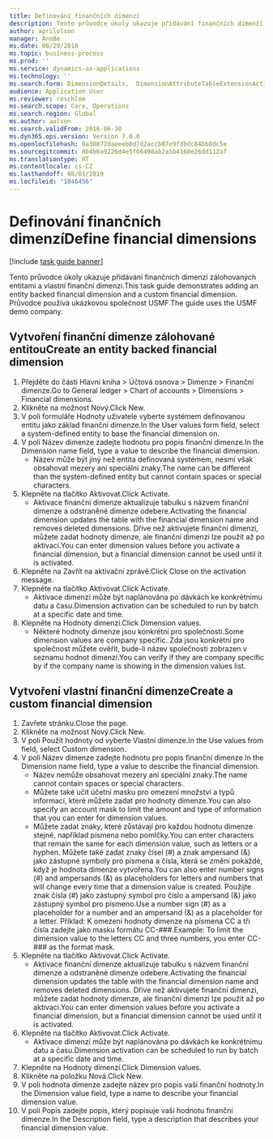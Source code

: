```yaml
---
title: Definování finančních dimenzí
description: Tento průvodce úkoly ukazuje přidávání finančních dimenzí zálohovaných entitami a vlastní finanční dimenzi.
author: aprilolson
manager: AnnBe
ms.date: 08/29/2018
ms.topic: business-process
ms.prod: ''
ms.service: dynamics-ax-applications
ms.technology: ''
ms.search.form: DimensionDetails,  DimensionAttributeTableExtensionActivate, DimensionValueDetails
audience: Application User
ms.reviewer: roschlom
ms.search.scope: Core, Operations
ms.search.region: Global
ms.author: aolson
ms.search.validFrom: 2016-06-30
ms.dyn365.ops.version: Version 7.0.0
ms.openlocfilehash: 0a30872daeeeb6d7d2accb07e9fdbdc84bb8dc5e
ms.sourcegitcommit: 8b4b6a9226d4e5f66498ab2a5b4160e26dd112af
ms.translationtype: HT
ms.contentlocale: cs-CZ
ms.lasthandoff: 08/01/2019
ms.locfileid: "1846456"
---
```

# <a name="define-financial-dimensions"></a><span data-ttu-id="0d4a7-103">Definování finančních dimenzí</span><span class="sxs-lookup"><span data-stu-id="0d4a7-103">Define financial dimensions</span></span>

[!include [task guide banner](../../includes/task-guide-banner.md)]

<span data-ttu-id="0d4a7-104">Tento průvodce úkoly ukazuje přidávání finančních dimenzí zálohovaných entitami a vlastní finanční dimenzi.</span><span class="sxs-lookup"><span data-stu-id="0d4a7-104">This task guide demonstrates adding an entity backed financial dimension and a custom financial dimension.</span></span>  <span data-ttu-id="0d4a7-105">Průvodce používá ukázkovou společnost USMF.</span><span class="sxs-lookup"><span data-stu-id="0d4a7-105">The guide uses the USMF demo company.</span></span>


## <a name="create-an-entity-backed-financial-dimension"></a><span data-ttu-id="0d4a7-106">Vytvoření finanční dimenze zálohované entitou</span><span class="sxs-lookup"><span data-stu-id="0d4a7-106">Create an entity backed financial dimension</span></span>
1. <span data-ttu-id="0d4a7-107">Přejděte do části Hlavní kniha > Účtová osnova > Dimenze > Finanční dimenze.</span><span class="sxs-lookup"><span data-stu-id="0d4a7-107">Go to General ledger > Chart of accounts > Dimensions > Financial dimensions.</span></span>
2. <span data-ttu-id="0d4a7-108">Klikněte na možnost Nový.</span><span class="sxs-lookup"><span data-stu-id="0d4a7-108">Click New.</span></span>
3. <span data-ttu-id="0d4a7-109">V poli formuláře Hodnoty uživatele vyberte systémem definovanou entitu jako základ finanční dimenze.</span><span class="sxs-lookup"><span data-stu-id="0d4a7-109">In the User values form field, select a system-defined entity to base the financial dimension on.</span></span> 
4. <span data-ttu-id="0d4a7-110">V poli Název dimenze zadejte hodnotu pro popis finanční dimenze.</span><span class="sxs-lookup"><span data-stu-id="0d4a7-110">In the Dimension name field, type a value to describe the financial dimension.</span></span>
    * <span data-ttu-id="0d4a7-111">Název může být jiný než entita definovaná systémem, nesmí však obsahovat mezery ani speciální znaky.</span><span class="sxs-lookup"><span data-stu-id="0d4a7-111">The name can be different than the system-defined entity but cannot contain spaces or special characters.</span></span>  
5. <span data-ttu-id="0d4a7-112">Klepněte na tlačítko Aktivovat.</span><span class="sxs-lookup"><span data-stu-id="0d4a7-112">Click Activate.</span></span>
    * <span data-ttu-id="0d4a7-113">Aktivace finanční dimenze aktualizuje tabulku s názvem finanční dimenze a odstraněné dimenze odebere.</span><span class="sxs-lookup"><span data-stu-id="0d4a7-113">Activating the financial dimension updates the table with the financial dimension name and removes deleted dimensions.</span></span> <span data-ttu-id="0d4a7-114">Dříve než aktivujete finanční dimenzi, můžete zadat hodnoty dimenze, ale finanční dimenzi lze použít až po aktivaci.</span><span class="sxs-lookup"><span data-stu-id="0d4a7-114">You can enter dimension values before you activate a financial dimension, but a financial dimension cannot be used until it is activated.</span></span>  
6. <span data-ttu-id="0d4a7-115">Klepněte na Zavřít na aktivační zprávě.</span><span class="sxs-lookup"><span data-stu-id="0d4a7-115">Click Close on the activation message.</span></span>
7. <span data-ttu-id="0d4a7-116">Klepněte na tlačítko Aktivovat.</span><span class="sxs-lookup"><span data-stu-id="0d4a7-116">Click Activate.</span></span>
    * <span data-ttu-id="0d4a7-117">Aktivace dimenzí může být naplánována po dávkách ke konkrétnímu datu a času.</span><span class="sxs-lookup"><span data-stu-id="0d4a7-117">Dimension activation can be scheduled to run by batch at a specific date and time.</span></span>  
8. <span data-ttu-id="0d4a7-118">Klepněte na Hodnoty dimenzí.</span><span class="sxs-lookup"><span data-stu-id="0d4a7-118">Click Dimension values.</span></span>
    * <span data-ttu-id="0d4a7-119">Některé hodnoty dimenze jsou konkrétní pro společnosti.</span><span class="sxs-lookup"><span data-stu-id="0d4a7-119">Some dimension values are company specific.</span></span> <span data-ttu-id="0d4a7-120">Zda jsou konkrétní pro společnost můžete ověřit, bude-li název společnosti zobrazen v seznamu hodnot dimenzí.</span><span class="sxs-lookup"><span data-stu-id="0d4a7-120">You can verify if they are company specific by if the company name is showing in the dimension values list.</span></span>  

## <a name="create-a-custom-financial-dimension"></a><span data-ttu-id="0d4a7-121">Vytvoření vlastní finanční dimenze</span><span class="sxs-lookup"><span data-stu-id="0d4a7-121">Create a custom financial dimension</span></span>
1. <span data-ttu-id="0d4a7-122">Zavřete stránku.</span><span class="sxs-lookup"><span data-stu-id="0d4a7-122">Close the page.</span></span>
2. <span data-ttu-id="0d4a7-123">Klikněte na možnost Nový.</span><span class="sxs-lookup"><span data-stu-id="0d4a7-123">Click New.</span></span>
3. <span data-ttu-id="0d4a7-124">V poli Použít hodnoty od vyberte Vlastní dimenze.</span><span class="sxs-lookup"><span data-stu-id="0d4a7-124">In the Use values from field, select Custom dimension.</span></span>
4. <span data-ttu-id="0d4a7-125">V poli Název dimenze zadejte hodnotu pro popis finanční dimenze.</span><span class="sxs-lookup"><span data-stu-id="0d4a7-125">In the Dimension name field, type a value to describe the financial dimension.</span></span>
    * <span data-ttu-id="0d4a7-126">Název nemůže obsahovat mezery ani speciální znaky.</span><span class="sxs-lookup"><span data-stu-id="0d4a7-126">The name cannot contain spaces or special characters.</span></span>  
    * <span data-ttu-id="0d4a7-127">Můžete také učit účetní masku pro omezení množství a typů informací, které můžete zadat pro hodnoty dimenze.</span><span class="sxs-lookup"><span data-stu-id="0d4a7-127">You can also specify an account mask to limit the amount and type of information that you can enter for dimension values.</span></span>   
    * <span data-ttu-id="0d4a7-128">Můžete zadat znaky, které zůstávají pro každou hodnotu dimenze stejné, například písmena nebo pomlčky.</span><span class="sxs-lookup"><span data-stu-id="0d4a7-128">You can enter characters that remain the same for each dimension value, such as letters or a hyphen.</span></span> <span data-ttu-id="0d4a7-129">Můžete také zadat znaky čísel (#) a znak ampersand (&) jako zástupné symboly pro písmena a čísla, která se změní pokaždé, když je hodnota dimenze vytvořena.</span><span class="sxs-lookup"><span data-stu-id="0d4a7-129">You can also enter number signs (#) and ampersands (&) as placeholders for letters and numbers that will change every time that a dimension value is created.</span></span> <span data-ttu-id="0d4a7-130">Použijte znak čísla (#) jako zástupný symbol pro číslo a ampersand (&) jako zástupný symbol pro písmeno.</span><span class="sxs-lookup"><span data-stu-id="0d4a7-130">Use a number sign (#) as a placeholder for a number and an ampersand (&) as a placeholder for a letter.</span></span>  <span data-ttu-id="0d4a7-131">Příklad: K omezení hodnoty dimenze na písmena CC a tři čísla zadejte jako masku formátu CC-###.</span><span class="sxs-lookup"><span data-stu-id="0d4a7-131">Example: To limit the dimension value to the letters CC and three numbers, you enter CC-### as the format mask.</span></span>  
5. <span data-ttu-id="0d4a7-132">Klepněte na tlačítko Aktivovat.</span><span class="sxs-lookup"><span data-stu-id="0d4a7-132">Click Activate.</span></span>
    * <span data-ttu-id="0d4a7-133">Aktivace finanční dimenze aktualizuje tabulku s názvem finanční dimenze a odstraněné dimenze odebere.</span><span class="sxs-lookup"><span data-stu-id="0d4a7-133">Activating the financial dimension updates the table with the financial dimension name and removes deleted dimensions.</span></span> <span data-ttu-id="0d4a7-134">Dříve než aktivujete finanční dimenzi, můžete zadat hodnoty dimenze, ale finanční dimenzi lze použít až po aktivaci.</span><span class="sxs-lookup"><span data-stu-id="0d4a7-134">You can enter dimension values before you activate a financial dimension, but a financial dimension cannot be used until it is activated.</span></span>  
6. <span data-ttu-id="0d4a7-135">Klepněte na tlačítko Aktivovat.</span><span class="sxs-lookup"><span data-stu-id="0d4a7-135">Click Activate.</span></span>
    * <span data-ttu-id="0d4a7-136">Aktivace dimenzí může být naplánována po dávkách ke konkrétnímu datu a času.</span><span class="sxs-lookup"><span data-stu-id="0d4a7-136">Dimension activation can be scheduled to run by batch at a specific date and time.</span></span>  
7. <span data-ttu-id="0d4a7-137">Klepněte na Hodnoty dimenzí.</span><span class="sxs-lookup"><span data-stu-id="0d4a7-137">Click Dimension values.</span></span>
8. <span data-ttu-id="0d4a7-138">Klikněte na položku Nová.</span><span class="sxs-lookup"><span data-stu-id="0d4a7-138">Click New.</span></span>
9. <span data-ttu-id="0d4a7-139">V poli hodnota dimenze zadejte název pro popis vaší finanční hodnoty.</span><span class="sxs-lookup"><span data-stu-id="0d4a7-139">In the Dimension value field, type a name to describe your financial dimension value.</span></span>
10. <span data-ttu-id="0d4a7-140">V poli Popis zadejte popis, který popisuje vaši hodnotu finanční dimenze.</span><span class="sxs-lookup"><span data-stu-id="0d4a7-140">In the Description field, type a description that describes your financial dimension value.</span></span>


